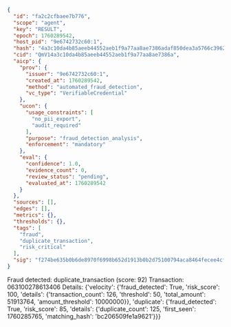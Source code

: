 ```json
{
  "id": "fa2c2cfbaee7b776",
  "scope": "agent",
  "key": "RESULT",
  "epoch": 1760289542,
  "host_pid": "9e6742732c60:1",
  "hash": "4a3c10da4b85aeeb44552aeb1f9a77aa8ae7386adaf850dea3a5766c39623c7b",
  "cid": "QmV14a3c10da4b85aeeb44552aeb1f9a77aa8ae7386a",
  "aicp": {
    "prov": {
      "issuer": "9e6742732c60:1",
      "created_at": 1760289542,
      "method": "automated_fraud_detection",
      "vc_type": "VerifiableCredential"
    },
    "ucon": {
      "usage_constraints": [
        "no_pii_export",
        "audit_required"
      ],
      "purpose": "fraud_detection_analysis",
      "enforcement": "mandatory"
    },
    "eval": {
      "confidence": 1.0,
      "evidence_count": 0,
      "review_status": "pending",
      "evaluated_at": 1760289542
    }
  },
  "sources": [],
  "edges": [],
  "metrics": {},
  "thresholds": {},
  "tags": [
    "fraud",
    "duplicate_transaction",
    "risk_critical"
  ],
  "sig": "f274be635b0b6de8970f6998b652d1913b0b2d75100794aca8464fecee4cf30e"
}
```

Fraud detected: duplicate_transaction (score: 92)
Transaction: 063100278613406
Details: {'velocity': {'fraud_detected': True, 'risk_score': 100, 'details': {'transaction_count': 126, 'threshold': 50, 'total_amount': 51913764, 'amount_threshold': 10000000}}, 'duplicate': {'fraud_detected': True, 'risk_score': 85, 'details': {'duplicate_count': 125, 'first_seen': 1760285765, 'matching_hash': 'bc206509fe1a9621'}}}